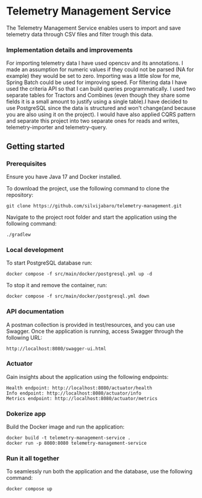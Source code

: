 # Telemetry Management Service

The Telemetry Management Service enables users to import and save telemetry data through CSV files
and filter trough this data.

### Implementation details and improvements

For importing telemetry data I have used opencsv and its annotations. I made an assumption for numeric values if they
could not be parsed
(NA for example) they would be set to zero.
Importing was a little slow for me, Spring Batch could be used for improving speed. For filtering data I have used the
criteria API so that I can build queries programmatically.
I used two separate tables for Tractors and Combines (even though they share some fields it is a small amount to justify
using a single table).I have decided to use PostgreSQL since the data is structured and won't change(and because you are
also using it on the
project). I would have also applied CQRS pattern and separate this project into two separate ones for reads and
writes, telemetry-importer and telemetry-query.

## Getting started

### Prerequisites

Ensure you have Java 17 and Docker installed.

To download the project, use the following command to clone the repository:

```
git clone https://github.com/silvijabaro/telemetry-management.git
```

Navigate to the project root folder and start the application using the following command:

```
./gradlew
```

### Local development

To start PostgreSQL database run:

```
docker compose -f src/main/docker/postgresql.yml up -d
```

To stop it and remove the container, run:

```
docker compose -f src/main/docker/postgresql.yml down
```

### API documentation

A postman collection is provided in test/resources, and you can use Swagger.
Once the application is running, access Swagger through the following URL:

```
http://localhost:8080/swagger-ui.html
```

### Actuator

Gain insights about the application using the following endpoints:

```
Health endpoint: http://localhost:8080/actuator/health
Info endpoint: http://localhost:8080/actuator/info
Metrics endpoint: http://localhost:8080/actuator/metrics
```

### Dokerize app

Build the Docker image and run the application:

```
docker build -t telemetry-management-service .
docker run -p 8080:8080 telemetry-management-service
```

### Run it all together

To seamlessly run both the application and the database, use the following command:

```
docker compose up
```
